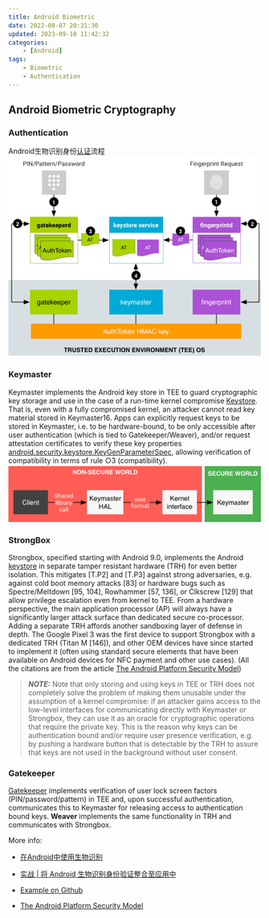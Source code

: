 ```yaml
---
title: Android Biometric
date: 2022-08-07 20:31:30
updated: 2023-09-10 11:42:32
categories:
	- [Android]
tags:
	- Biometric
	- Authentication
---
```



## Android Biometric Cryptography

### Authentication

Android生物识别身份[认证](https://source.android.com/security/authentication?hl=zh-cn)流程
![身份验证流程](/images/authentication-flow.png)

### Keymaster
Keymaster implements the Android key store in TEE to guard cryptographic key storage and use in the case of a run-time kernel compromise [Keystore](https://source.android.com/docs/security/keystore?hl=zh-cn). That is, even with a fully compromised kernel, an attacker cannot read key material stored in Keymaster16. Apps can explicitly request keys to be stored in Keymaster, i.e. to be hardware-bound, to be only accessible after user authentication (which is tied to Gatekeeper/Weaver), and/or request attestation certificates to verify these key properties [android.security.keystore.KeyGenParameterSpec](https://developer.android.com/reference/android/security/keystore/KeyGenParameterSpec), allowing verification of compatibility in terms of rule ○3 (compatibility).
![访问 Keymaster](/images/access-to-keymaster.png)

### StrongBox
Strongbox, specified starting with Android 9.0, implements the Android [keystore](https://developer.android.com/training/articles/keystore.html?hl=zh-cn) in separate tamper resistant hardware (TRH) for even better isolation. This mitigates [T.P2] and [T.P3] against strong adversaries, e.g. against cold boot memory  attacks [83] or hardware bugs such as Spectre/Meltdown [95, 104], Rowhammer [57, 136], or Clkscrew [129] that allow  privilege escalation even from kernel to TEE. From a hardware perspective, the main application processor (AP) will always have a significantly larger attack surface than dedicated secure co-processor. Adding a separate TRH affords another  sandboxing layer of defense in depth. The Google Pixel 3 was the first device to support Strongbox with a dedicated TRH (Titan M [146]), and other OEM devices have since started to implement it (often using standard secure elements that have been available on Android devices for NFC payment and other use cases). (All the citations are from the article [The Android Platform Security Model](https://arxiv.org/pdf/1904.05572.pdf))
> **_NOTE:_**
Note that only storing and using keys in TEE or TRH does not completely solve the problem of making them unusable under the assumption of a kernel compromise: if an attacker gains access to the low-level interfaces for communicating directly with Keymaster or Strongbox, they can use it as an oracle for cryptographic operations that require the private key. This is the reason why keys can be authentication bound and/or require user presence verification, e.g. by pushing a hardware button that is detectable by the TRH to assure that keys are not used in the background without user consent.

### Gatekeeper
[Gatekeeper](https://source.android.com/security/authentication/gatekeeper?hl=zh-cn) implements verification of user lock screen factors (PIN/password/pattern) in TEE and, upon successful authentication, communicates this to Keymaster for releasing access to authentication bound keys. **Weaver** implements the same functionality in TRH and communicates with Strongbox.

More info:

- [在Android中使用生物识别](https://segmentfault.com/a/1190000040140033)

- [实战 | 将 Android 生物识别身份验证整合至应用中](https://segmentfault.com/a/1190000040175152)

- [Example on Github](https://github.com/isaidamier/blogs.biometrics.cryptoBlog)

- [The Android Platform Security Model](https://arxiv.org/pdf/1904.05572.pdf)
